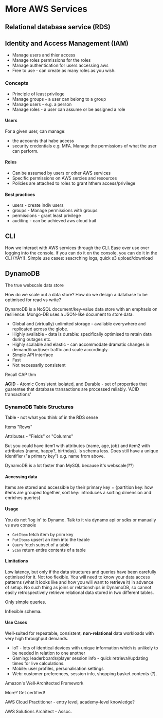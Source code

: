 # More AWS Services

## Relational database service (RDS)



## Identity and Access Management (IAM)

- Manage users and thier access 
- Manage roles permissions for the roles
- Manage authentication for users accessing aws
- Free to use - can create as many roles as you wish.

### Concepts

- Principle of least privilege
- Manage groups - a user can belong to a group
- Manage users - e.g. a person
- Manage roles - a user can assume or be assigned a role

#### Users

For a given user, can manage:

- the accounts that habe access
- security credentials e.g. MFA. Manage the permissions of what the user can perform.

#### Roles

- Can be assumed by users or other AWS services
- Specific permissions on AWS sercies and resources
- Policies are attached to roles to grant hthem access/privilege

#### Best practices

- users - create indiv users
- groups - Manage permissions with groups
- permissions - grant least privilege
- auditing - can be achieved aws cloud trail

## CLI

How we interact with AWS services through the CLI. Ease over use over logging into the console. If you can do it on the console, you can do it in the CLI (YAY!). Simple use cases: seacrching logs, quick s3 upload/download

## DynamoDB

The true webscale data store

How do we scale out a data store? How do we design a database to be optimised for read vs write?

DynamoDB is a NoSQL document/key-value data store with an emphasis on resilience. Mongo-DB uses a JSON-like document to store data. 

- Global and (virtually) unlimited storage - available everywhere and replicated across the globe.
- Highly available - data is durable: specifically optimised to retain data during outages etc.
- Highly scalable and elastic - can accommodate dramatic changes in demand/load/user traffic and scale accordingly.
- Simple API interface
- Fast
- Not necessarily consistent

Recall CAP thm

**ACID** - Atomic Consistent Isolated, and Durable - set of properties that guarentee that database transactions are processed reliably. 'ACID transactions'

### DynamoDB Table Structures

Table - not what you think of in the RDS sense

Items "Rows"

Attributes - "Fields" or "Columns"

But you could have item1 with attributes {name, age, job} and item2 with attributes {name, happy?, birthday}. Is schema less. Does still have a unique identifier ("a primary key") e.g. name from above.

DynamoDB is a lot faster than MySQL because it's webscale(??)

#### Accessing data

Items are stored and accessible by their primary key = {partition key: how items are grouped together, sort key: introduces a sorting dimension and enriches queries}

#### Usage

You do not 'log in' to Dynamo. Talk to it via dynamo api or sdks or manually vs aws console

- `GetItem` fetch item by prim key
- `PutItems` upsert an item into the teable
- `Query` fetch subset of a table
- `Scan` return entire contents of a table 

#### Limitations

Low latency, but only if the data structures and queries have been carefully optimised for it. Not too flexible. You will need to know your data access patterns (what it looks like and how you will want to retrieve it) in advance of setup. No such thing as joins or relationships in DynamoDB, so cannot easily retrospectively retrieve relational data stored in two different tables. 

Only simple queries. 

Inflexible schema.

#### Use Cases

Well-suited for repeatable, consistent, **non-relational** data workloads with very high throughput demands.

- IoT - lots of identical devices with unique information which is unlikely to be needed in relation to one another
- Gaming: leaderboards/player session info - quick retrieval/updating times for live calculations.
- Mobile: user profiles, personalisation settings
- Web: customer preferences, session info, shopping basket contents (?). 

Amazon's Well-Architected Framework

More? Get certified!

AWS Cloud Practitioner - entry level, academy-level knowledge?

AWS Solutions Architect - Assoc.